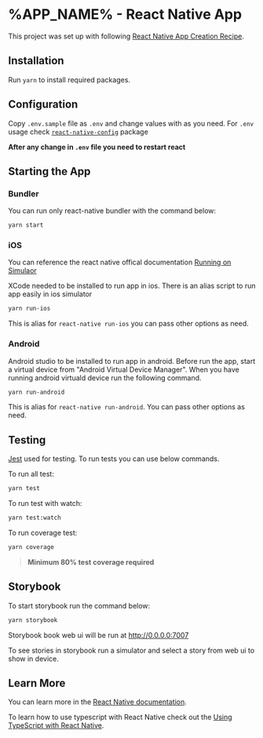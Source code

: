 # %APP_NAME% - React Native App

This project was set up with following [React Native App Creation Recipe](https://github.com/atolye15/crna-recipe).

## Installation

Run `yarn` to install required packages.

## Configuration

Copy `.env.sample` file as `.env` and change values with as you need. For `.env` usage check [`react-native-config`](https://github.com/luggit/react-native-config) package

**After any change in `.env` file you need to restart react**

## Starting the App

### Bundler

You can run only react-native bundler with the command below:

```bash
yarn start
```

### iOS

You can reference the react native offical documentation
[Running on Simulaor](https://facebook.github.io/react-native/docs/running-on-simulator-ios)

XCode needed to be installed to run app in ios. There is an alias script to run app easily in ios simulator

```bash
yarn run-ios
```

This is alias for `react-native run-ios` you can pass other options as need.

### Android

Android studio to be installed to run app in android. Before run the app, start a virtual device from "Android Virtual Device Manager". When you have running android virtuald device run the following command.

```bash
yarn run-android
```

This is alias for `react-native run-android`. You can pass other options as need.

## Testing

[Jest](https://jestjs.io/) used for testing. To run tests you can use below commands.

To run all test:

```bash
yarn test
```

To run test with watch:

```bash
yarn test:watch
```

To run coverage test:

```bash
yarn coverage
```

> **Minimum 80% test coverage required**

## Storybook

To start storybook run the command below:

```js
yarn storybook
```

Storybook book web ui will be run at <http://0.0.0.0:7007>

To see stories in storybook run a simulator and select a story from web ui to show in device.

## Learn More

You can learn more in the [React Native documentation](https://facebook.github.io/react-native/docs/getting-started).

To learn how to use typescript with React Native check out the [Using TypeScript with React Native](https://facebook.github.io/react-native/blog/2018/05/07/using-typescript-with-react-native).
